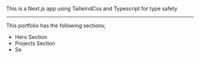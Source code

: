 This is a Next.js app using TailwindCss and Typescript for type safety

---
This portfolio has the following sections;

- Hero Section
- Projects Section
- Se
